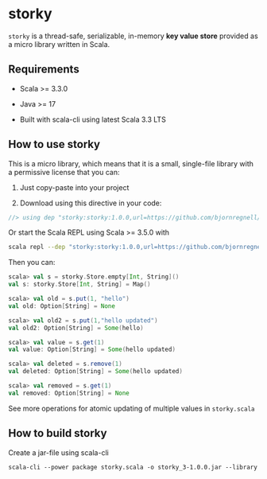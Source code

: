 # storky

`storky` is a thread-safe, serializable, in-memory **key value store** provided as a micro library written in Scala.

## Requirements

* Scala >= 3.3.0

* Java >= 17

* Built with scala-cli using latest Scala 3.3 LTS

## How to use storky

This is a micro library, which means that it is a small, single-file library with a permissive license that you can:

1. Just copy-paste into your project

2. Download using this directive in your code:
```scala
//> using dep "storky:storky:1.0.0,url=https://github.com/bjornregnell/storky/releases/download/v1.0.0/storky_3-1.0.0.jar"
```
Or start the Scala REPL using Scala >= 3.5.0 with
```bash
scala repl --dep "storky:storky:1.0.0,url=https://github.com/bjornregnell/storky/releases/download/v1.0.0/storky_3-1.0.0.jar"
```


Then you can:
```scala
scala> val s = storky.Store.empty[Int, String]()
val s: storky.Store[Int, String] = Map()

scala> val old = s.put(1, "hello")
val old: Option[String] = None

scala> val old2 = s.put(1,"hello updated")
val old2: Option[String] = Some(hello)

scala> val value = s.get(1)
val value: Option[String] = Some(hello updated)

scala> val deleted = s.remove(1)
val deleted: Option[String] = Some(hello updated)

scala> val removed = s.get(1)
val removed: Option[String] = None
```

See more operations for atomic updating of multiple values in `storky.scala`

## How to build storky

Create a jar-file using scala-cli
```
scala-cli --power package storky.scala -o storky_3-1.0.0.jar --library
```

##

